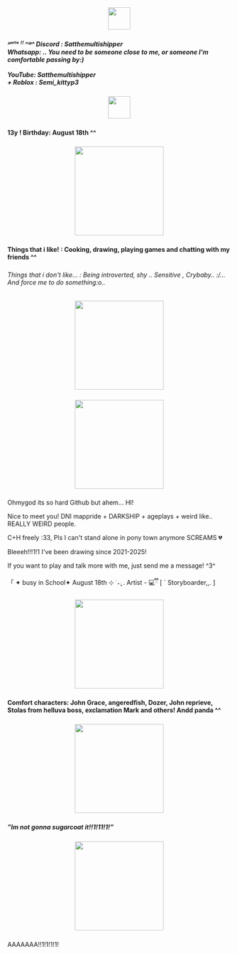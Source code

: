 <div align="center">
  <img height="50" src="https://gifcity.carrd.co/assets/images/gallery44/e9ecabff.gif?v=e3c0bc0f"  />
</div>

###

<h5 align="left">ᴴᵃˡˡᵒ ꜝꜝ ^ᵂ^ Discord : Satthemultishipper <br>Whatsapp: .. You need to be someone close to me, or someone I'm comfortable passing by:)<br><br>YouTube: Satthemultishipper <br>+ Roblox : Semi_kittyp3</h5>

###

<div align="center">
  <img height="50" src="https://gifcity.carrd.co/assets/images/gallery38/1b6a809b.gif?v=e3c0bc0f"  />
</div>

###


<h4 align="left">13y ! Birthday: August 18th ^^</h4>

###

<div align="center">
  <img height="200" src="https://gifcity.carrd.co/assets/images/gallery294/e791ba55.gif?v=e3c0bc0f"  />
</div>

###


<h4 align="left">Things that i like! : Cooking, drawing, playing games and chatting with my friends ^^</h4>

###

<h6 align="left">Things that i don't like... : Being introverted, shy .. Sensitive , Crybaby.. :/... And force me to do something:o..</h6>

###

<div align="center">
  <img height="200" src="https://gifcity.carrd.co/assets/images/gallery13/929b4d7e.gif?v=e3c0bc0f"  />
</div>

###

<div align="center">
  <img height="200" src="https://gifcity.carrd.co/assets/images/gallery13/9f8fdde1.gif?v=e3c0bc0f"  />
</div>

###
Ohmygod its so hard Github but ahem... HI!



Nice to meet you! DNI mappride + DARKSHIP + ageplays + weird like.. REALLY WEIRD people.

C+H freely :33, Pls I can't stand alone in pony town anymore SCREAMS 💔

Bleeeh!!!1!1 I've been drawing since 2021-2025!

If you want to play and talk more with me, just send me a message! ^3^

「 ✦  busy in School✦ 
  August 18th ⊹ ࣪ ˖
ּ ֶָ֢. Artist -   💻ྀི
[ ` Storyboarder,,. ]

<div align="center">
  <img height="200" src="https://gifcity.carrd.co/assets/images/gallery49/ca5a5dc0.gif?v=e3c0bc0f"  />
</div>

###

<h4 align="left">Comfort characters: John Grace, angeredfish, Dozer, John reprieve, Stolas from helluva boss, exclamation Mark and others! Andd panda ^^</h4>

###

<div align="center">
  <img height="200" src="https://gifcity.carrd.co/assets/images/gallery261/f462bf56.gif?v=e3c0bc0f"  />
</div>

###

<h5 align="left">”Im not gonna sugarcoat it!!1!11!1!”</h5>

###

<div align="center">
  <img height="200" src="https://gifcity.carrd.co/assets/images/gallery85/55529aa2.png?v=e3c0bc0f"  />
</div>

###

<p align="left">AAAAAAA!!1!1!1!1!</p>

###

